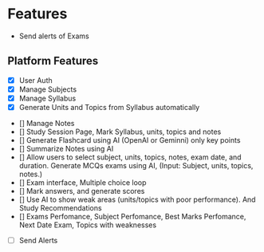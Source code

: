 # Features

- Send alerts of Exams
## Platform Features

- [x] User Auth
- [x] Manage Subjects
- [x] Manage Syllabus
- [x] Generate Units and Topics from Syllabus automatically
- [] Manage Notes
- [] Study Session Page, Mark Syllabus, units, topics and notes
- [] Generate Flashcard using AI (OpenAI or Geminni) only key points
- [] Summarize Notes using AI
- [] Allow users to select subject, units, topics, notes, exam date, and duration. Generate MCQs exams using AI, (Input: Subject, units, topics, notes.)
- [] Exam interface, Multiple choice loop
- [] Mark answers, and generate scores
- [] Use AI to show weak areas (units/topics with poor performance). And Study Recommendations
- [] Exams Perfomance, Subject Perfomance, Best Marks Perfomance, Next Date Exam, Topics with weaknesses
- [ ] Send Alerts